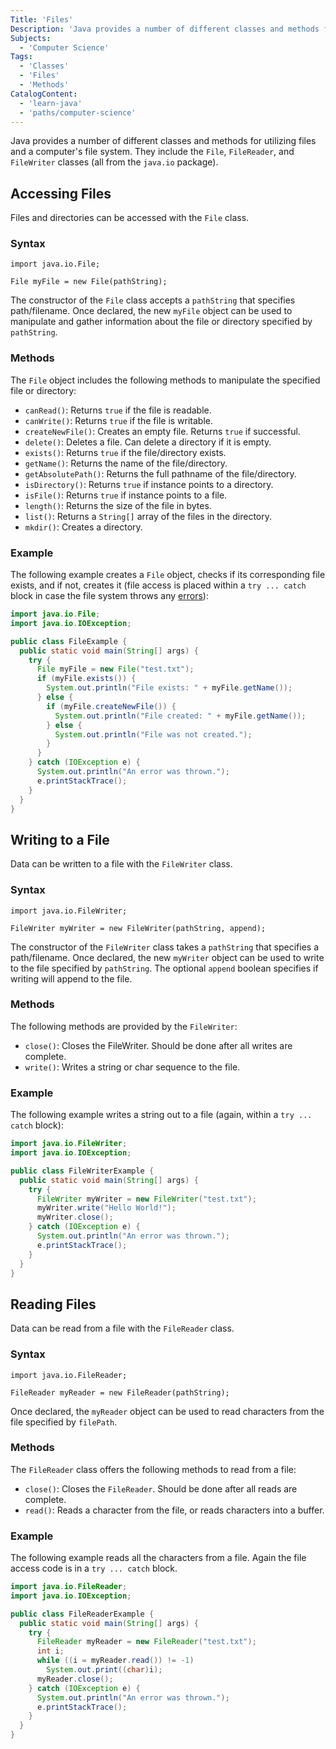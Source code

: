 ```yaml
---
Title: 'Files'
Description: 'Java provides a number of different classes and methods for utilizing files and the file system.'
Subjects:
  - 'Computer Science'
Tags:
  - 'Classes'
  - 'Files'
  - 'Methods'
CatalogContent:
  - 'learn-java'
  - 'paths/computer-science'
---
```


Java provides a number of different classes and methods for utilizing files and a computer's file system. They include the `File`, `FileReader`, and `FileWriter` classes (all from the `java.io` package).

## Accessing Files

Files and directories can be accessed with the `File` class.

### Syntax
```pseudo
import java.io.File;

File myFile = new File(pathString);
```

The constructor of the `File` class accepts a `pathString` that specifies path/filename. Once declared, the new `myFile` object can be used to manipulate and gather information about the file or directory specified by `pathString`.

### Methods

The `File` object includes the following methods to manipulate the specified file or directory:

- `canRead()`: Returns `true` if the file is readable.
- `canWrite()`: Returns `true` if the file is writable.
- `createNewFile()`: Creates an empty file. Returns `true` if successful.
- `delete()`: Deletes a file. Can delete a directory if it is empty.
- `exists()`: Returns `true` if the file/directory exists.
- `getName()`: Returns the name of the file/directory.
- `getAbsolutePath()`: Returns the full pathname of the file/directory.
- `isDirectory()`: Returns `true` if instance points to a directory.
- `isFile()`: Returns `true` if instance points to a file.
- `length()`: Returns the size of the file in bytes.
- `list()`: Returns a `String[]` array of the files in the directory.
- `mkdir()`: Creates a directory.

### Example

The following example creates a `File` object, checks if its corresponding file exists, and if not, creates it (file access is placed within a `try ... catch` block in case the file system throws any [errors](https://www.codecademy.com/resources/docs/java/errors)):

```java
import java.io.File;
import java.io.IOException;

public class FileExample {
  public static void main(String[] args) {
    try {
      File myFile = new File("test.txt");
      if (myFile.exists()) {
        System.out.println("File exists: " + myFile.getName());
      } else {
        if (myFile.createNewFile()) {
          System.out.println("File created: " + myFile.getName());
        } else {
          System.out.println("File was not created.");
        }
      }
    } catch (IOException e) {
      System.out.println("An error was thrown.");
      e.printStackTrace();
    }
  }
}
```

## Writing to a File

Data can be written to a file with the `FileWriter` class.

### Syntax
```pseudo
import java.io.FileWriter;

FileWriter myWriter = new FileWriter(pathString, append);
```

The constructor of the `FileWriter` class takes a `pathString` that specifies a path/filename. Once declared, the new `myWriter` object can be used to write to the file specified by `pathString`. The optional `append` boolean specifies if writing will append to the file.

### Methods

The following methods are provided by the `FileWriter`:

- `close()`: Closes the FileWriter. Should be done after all writes are complete.
- `write()`: Writes a string or char sequence to the file.

### Example

The following example writes a string out to a file (again, within a `try ... catch` block):

```java
import java.io.FileWriter;
import java.io.IOException;

public class FileWriterExample {
  public static void main(String[] args) {
    try {
      FileWriter myWriter = new FileWriter("test.txt");
      myWriter.write("Hello World!");
      myWriter.close();
    } catch (IOException e) {
      System.out.println("An error was thrown.");
      e.printStackTrace();
    }
  }
}
```

## Reading Files

Data can be read from a file with the `FileReader` class.

### Syntax
```pseudo
import java.io.FileReader;

FileReader myReader = new FileReader(pathString);
```

Once declared, the `myReader` object can be used to read characters from the file specified by `filePath`.

### Methods

The `FileReader` class offers the following methods to read from a file:

- `close()`: Closes the `FileReader`. Should be done after all reads are complete.
- `read()`: Reads a character from the file, or reads characters into a buffer.

### Example

The following example reads all the characters from a file. Again the file access code is in a `try ... catch` block.

```java
import java.io.FileReader;
import java.io.IOException;

public class FileReaderExample {
  public static void main(String[] args) {
    try {
      FileReader myReader = new FileReader("test.txt");
      int i;
      while ((i = myReader.read()) != -1)
        System.out.print((char)i);
      myReader.close();
    } catch (IOException e) {
      System.out.println("An error was thrown.");
      e.printStackTrace();
    }
  }
}
```
